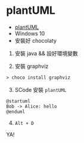 # plantUML

- [plantUML](https://marketplace.visualstudio.com/items?itemName=jebbs.plantuml)
- Windows 10
- 安裝好 chocolaty

1. 安裝 java && 設好環境變數

2. 安裝 graphviz
```ps
> choco install graphviz
```

3. SCode 安裝 `plantUML`


```
@startuml
Bob -> Alice: hello
@enduml
```

4. `Alt + D`

YA!